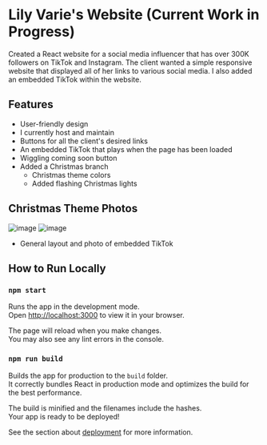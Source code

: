 # Lily Varie's Website (Current Work in Progress)


Created a React website for a social media influencer that has over 300K followers on TikTok and Instagram. The client wanted a simple responsive website that displayed all of her links to various social media. I also added an embedded TikTok within the website.

## Features

- User-friendly design
- I currently host and maintain
- Buttons for all the client's desired links
- An embedded TikTok that plays when the page has been loaded
- Wiggling coming soon button
- Added a Christmas branch
    - Christmas theme colors
    - Added flashing Christmas lights
 
## Christmas Theme Photos
![image](https://github.com/JadenAntM/Lilt-React/assets/144370058/59d927c5-12b7-474e-8fe4-280082ee65fa)
![image](https://github.com/JadenAntM/Lilt-React/assets/144370058/f1db9d00-10a5-4101-8479-7d2ea44f53be)
- General layout and photo of embedded TikTok



## How to Run Locally

### `npm start`

Runs the app in the development mode.\
Open [http://localhost:3000](http://localhost:3000) to view it in your browser.

The page will reload when you make changes.\
You may also see any lint errors in the console.

### `npm run build`

Builds the app for production to the `build` folder.\
It correctly bundles React in production mode and optimizes the build for the best performance.

The build is minified and the filenames include the hashes.\
Your app is ready to be deployed!

See the section about [deployment](https://facebook.github.io/create-react-app/docs/deployment) for more information.


